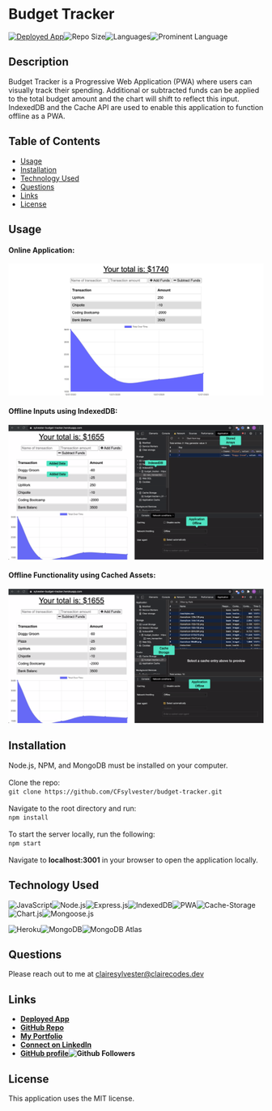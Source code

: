 # Budget Tracker

 <a href="https://sylvester-budget-tracker.herokuapp.com/">![Deployed App](https://img.shields.io/badge/-Deployed-success?style=for-the-badge)</a>![Repo Size](https://img.shields.io/github/repo-size/CFsylvester/budget-tracker?color=blueviolet&style=for-the-badge)![Languages](https://img.shields.io/github/languages/count/CFsylvester/budget-tracker?color=pink&style=for-the-badge)![Prominent Language](https://img.shields.io/github/languages/top/CFsylvester/budget-tracker?style=for-the-badge)

## Description
Budget Tracker is a Progressive Web Application (PWA) where users can visually track their spending. Additional or subtracted funds can be applied to the total budget amount and the chart will shift to reflect this input. IndexedDB and the Cache API are used to enable this application to function offline as a PWA. 

## Table of Contents
  - [Usage](#Usage)
  - [Installation](#installation)
  - [Technology Used](#technology-used)
  - [Questions](#questions)
  - [Links](#links)
  - [License](#license)
  
## Usage

#### Online Application:

![Homepage](./public/images/app-homepage.png)

 #### Offline Inputs using IndexedDB:
 
![IndexedDB](./public/images/app-indexedDB.png)

 #### Offline Functionality using Cached Assets:

![Cache](./public/images/app-cached-storage.png)
  
  ## Installation
  Node.js, NPM, and MongoDB must be installed on your computer. <br />
  <br />Clone the repo: <br />
      `git clone https://github.com/CFsylvester/budget-tracker.git` <br />
  <br />Navigate to the root directory and run: <br />
      `npm install` <br />
  <br />To start the server locally, run the following: <br />
      `npm start` <br />
  <br />Navigate to <b>localhost:3001</b> in your browser to open the application locally.

  ## Technology Used
  ![JavaScript](https://img.shields.io/badge/-Javascript-white?style=for-the-badge)![Node.js](https://img.shields.io/badge/-Node.js-9cf?style=for-the-badge)![Express.js](https://img.shields.io/badge/-Express-white?style=for-the-badge)![IndexedDB](https://img.shields.io/badge/-indexedDB-9cf?style=for-the-badge)![PWA](https://img.shields.io/badge/-PWA-white?style=for-the-badge)![Cache-Storage](https://img.shields.io/badge/-Cache--Storage-9cf?style=for-the-badge)![Chart.js](https://img.shields.io/badge/-Chart.js-white?style=for-the-badge)![Mongoose.js](https://img.shields.io/badge/-Mongoose-9cf?style=for-the-badge)  <br />
  
  ![Heroku](https://img.shields.io/badge/Server-Heroku-inactive?style=for-the-badge)![MongoDB](https://img.shields.io/badge/Database-MongoDb-inactive?style=for-the-badge)![MongoDB Atlas](https://img.shields.io/badge/Cloud%20Database-MongoDB%20Atlas-inactive?style=for-the-badge) 
  
  ## Questions
  Please reach out to me at [clairesylvester@clairecodes.dev](mailto:clairesylvester@clairecodes.dev?subject=[GitHub%budget-tracker]%20Source%20Han%20Sans)

  ## Links
  - **[Deployed App](https://sylvester-budget-tracker.herokuapp.com/)**
  - **[GitHub Repo](https://github.com/CFsylvester/budget-tracker)**
  - **[My Portfolio](clairecodes.dev)**
  - **[Connect on LinkedIn](https://www.linkedin.com/in/claire-sylvester-386373143/)**
  - **[GitHub profile](https://github.com/CFsylvester)![Github Followers](https://img.shields.io/github/followers/CFsylvester?style=social)**

  ## License 
  This application uses the MIT license.  
